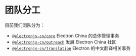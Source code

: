 # 团队分工

目前我们团队分为：

- [`@electronjs-cn/core`](https://github.com/electronjs-cn/.github/blob/main/teams/core) Electron China 的总体管理事务
- [`@electronjs-cn/outreach`](https://github.com/electronjs-cn/.github/blob/main/teams/outreach) 发展 Electron China 社区
- [`@electronjs-cn/translation`](https://github.com/electronjs-cn/.github/blob/main/teams/translation) Electron 的中文翻译相关事务
